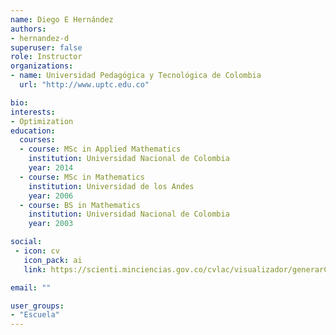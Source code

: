 ```yaml
---
name: Diego E Hernández
authors:
- hernandez-d
superuser: false
role: Instructor
organizations:
- name: Universidad Pedagógica y Tecnológica de Colombia
  url: "http://www.uptc.edu.co"

bio: 
interests:
- Optimization
education:
  courses:
  - course: MSc in Applied Mathematics
    institution: Universidad Nacional de Colombia
    year: 2014
  - course: MSc in Mathematics
    institution: Universidad de los Andes
    year: 2006
  - course: BS in Mathematics
    institution: Universidad Nacional de Colombia
    year: 2003

social:
 - icon: cv
   icon_pack: ai
   link: https://scienti.minciencias.gov.co/cvlac/visualizador/generarCurriculoCv.do?cod_rh=0001392046

email: ""

user_groups:
- "Escuela"
---
```


